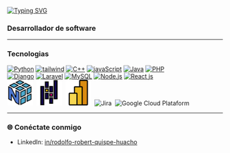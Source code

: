 [![Typing SVG](https://readme-typing-svg.demolab.com?font=Fira+Code&duration=4000&pause=1000&width=435&lines=Hola%F0%9F%91%8B+mi+nombre+es+robert)](https://git.io/typing-svg)
### Desarrollador de software

---

### Tecnologias

[![Python](https://img.shields.io/badge/python-3670A0?style=for-the-badge&logo=python&logoColor=ffdd54)]()
[![tailwind](https://img.shields.io/badge/ailwind_CSS-grey?style=for-the-badge&logo=tailwind-css&logoColor=38B2AC&labelColor=GREY)]()
[![C++](https://img.shields.io/badge/C++-blue?style=for-the-badge&logo=cplusplus&logoColor=whiteblue&labelColor=blue)]()
[![javaScript](https://shields.io/badge/JavaScript-F7DF1E?style=for-the-badge&logo=JavaScript&logoColor=000)]()
[![Java](https://img.shields.io/badge/Java-ED8B00?style=for-the-badge&logo=openjdk&logoColor=white)]()
[![PHP](https://img.shields.io/badge/-PHP-777BB4?style=for-the-badge&logo=php&labelColor=777BB4&logoColor=FFF)]()
</br>
[![Django](https://img.shields.io/badge/Django-339933?style=for-the-badge&logo=Django&logoColor=white&labelColor=101010)]()
[![Laravel](https://img.shields.io/badge/Laravel-339933?style=for-the-badge&logo=Laravel&logoColor=white&labelColor=101010)]()
[![MySQL](https://img.shields.io/badge/MySQL-4479A1?style=for-the-badge&logo=mysql&logoColor=white&labelColor=101010)]()
[![Node.js](https://img.shields.io/badge/node.js-339933?style=for-the-badge&logo=Nodejs&logoColor=white)]()
[![React js](https://img.shields.io/badge/-ReactJs-61DAFB?logo=react&logoColor=white&style=for-the-badge)]()
</br>
  <img src="https://raw.githubusercontent.com/Rickhersd/Rickhersd/09c5bc045c5820e2b7ae1b56c9d2e45df8b2cde5/neobrutalist_icons/neo_numpy.svg" title="Numpy" alt="Numpy" width="60" height="60"/>&nbsp; 
  <img src="https://raw.githubusercontent.com/Rickhersd/Rickhersd/09c5bc045c5820e2b7ae1b56c9d2e45df8b2cde5/neobrutalist_icons/neo_pandas.svg" title="Pandas" alt="Pandas" width="60" height="60"/>&nbsp;
  <img src="https://github.com/Rickhersd/neo-icons/blob/main/icons/power-bi/neo-power-bi.svg" title="Power-bi" alt="Power-bi" width="60" height="60"/>&nbsp;
  <img src="https://25322853.fs1.hubspotusercontent-eu1.net/hub/25322853/hubfs/STAGIL_January2022/Images/jira-software-logo-jira-logo-hd-png.png?width=360&name=jira-software-logo-jira-logo-hd-png.png" title="Jira" alt="Jira" width="60" height="60"/>&nbsp;
  <img src="https://res.cloudinary.com/startup-grind/image/upload/c_fill,dpr_2.0,f_auto,g_center,q_auto:good/v1/gcs/platform-data-dsc/events/google-cloud-square.png" title="Google Cloud Plataform" alt="Google Cloud Plataform" width="60" height="60"/>&nbsp;


---

### 🌐 Conéctate conmigo

- LinkedIn: [in/rodolfo-robert-quispe-huacho](https://www.linkedin.com/in/rodolfo-robert-quispe-huacho)

</br>
